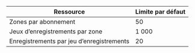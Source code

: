 
| Ressource | Limite par défaut 
--- | ---
| Zones par abonnement | 50
| Jeux d’enregistrements par zone| 1 000
| Enregistrements par jeu d’enregistrements| 20

<!---HONumber=Sept15_HO2-->
